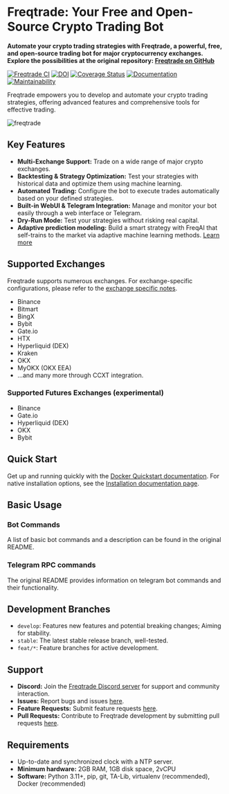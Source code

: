 # Freqtrade: Your Free and Open-Source Crypto Trading Bot

**Automate your crypto trading strategies with Freqtrade, a powerful, free, and open-source trading bot for major cryptocurrency exchanges. Explore the possibilities at the original repository: [Freqtrade on GitHub](https://github.com/freqtrade/freqtrade)**

[![Freqtrade CI](https://github.com/freqtrade/freqtrade/actions/workflows/ci.yml/badge.svg?branch=develop)](https://github.com/freqtrade/freqtrade/actions/)
[![DOI](https://joss.theoj.org/papers/10.21105/joss.04864/status.svg)](https://doi.org/10.21105/joss.04864)
[![Coverage Status](https://coveralls.io/repos/github/freqtrade/freqtrade/badge.svg?branch=develop&service=github)](https://coveralls.io/github/freqtrade/freqtrade?branch=develop)
[![Documentation](https://readthedocs.org/projects/freqtrade/badge/)](https://www.freqtrade.io)
[![Maintainability](https://api.codeclimate.com/v1/badges/5737e6d668200b7518ff/maintainability)](https://codeclimate.com/github/freqtrade/freqtrade/maintainability)

Freqtrade empowers you to develop and automate your crypto trading strategies, offering advanced features and comprehensive tools for effective trading.

![freqtrade](https://raw.githubusercontent.com/freqtrade/freqtrade/develop/docs/assets/freqtrade-screenshot.png)

## Key Features

*   **Multi-Exchange Support:** Trade on a wide range of major crypto exchanges.
*   **Backtesting & Strategy Optimization:** Test your strategies with historical data and optimize them using machine learning.
*   **Automated Trading:**  Configure the bot to execute trades automatically based on your defined strategies.
*   **Built-in WebUI & Telegram Integration:** Manage and monitor your bot easily through a web interface or Telegram.
*   **Dry-Run Mode:** Test your strategies without risking real capital.
*   **Adaptive prediction modeling:** Build a smart strategy with FreqAI that self-trains to the market via adaptive machine learning methods. [Learn more](https://www.freqtrade.io/en/stable/freqai/)

## Supported Exchanges

Freqtrade supports numerous exchanges. For exchange-specific configurations, please refer to the [exchange specific notes](docs/exchanges.md).

*   Binance
*   Bitmart
*   BingX
*   Bybit
*   Gate.io
*   HTX
*   Hyperliquid (DEX)
*   Kraken
*   OKX
*   MyOKX (OKX EEA)
*   ...and many more through CCXT integration.

### Supported Futures Exchanges (experimental)

*   Binance
*   Gate.io
*   Hyperliquid (DEX)
*   OKX
*   Bybit

## Quick Start

Get up and running quickly with the [Docker Quickstart documentation](https://www.freqtrade.io/en/stable/docker_quickstart/).  For native installation options, see the [Installation documentation page](https://www.freqtrade.io/en/stable/installation/).

## Basic Usage

### Bot Commands

A list of basic bot commands and a description can be found in the original README.

### Telegram RPC commands

The original README provides information on telegram bot commands and their functionality.

## Development Branches

*   `develop`:  Features new features and potential breaking changes; Aiming for stability.
*   `stable`:  The latest stable release branch, well-tested.
*   `feat/*`: Feature branches for active development.

## Support

*   **Discord:** Join the [Freqtrade Discord server](https://discord.gg/p7nuUNVfP7) for support and community interaction.
*   **Issues:** Report bugs and issues [here](https://github.com/freqtrade/freqtrade/issues?q=is%3Aissue).
*   **Feature Requests:** Submit feature requests [here](https://github.com/freqtrade/freqtrade/labels/enhancement).
*   **Pull Requests:** Contribute to Freqtrade development by submitting pull requests [here](https://github.com/freqtrade/freqtrade/pulls).

## Requirements

*   Up-to-date and synchronized clock with a NTP server.
*   **Minimum hardware:** 2GB RAM, 1GB disk space, 2vCPU
*   **Software:** Python 3.11+, pip, git, TA-Lib, virtualenv (recommended), Docker (recommended)